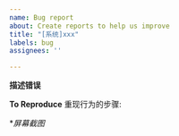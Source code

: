 ```yaml
---
name: Bug report
about: Create reports to help us improve
title: "[系统]xxx"
labels: bug
assignees: ''

---
```


**描述错误**

**To Reproduce**
重现行为的步骤:

**屏幕截图*
